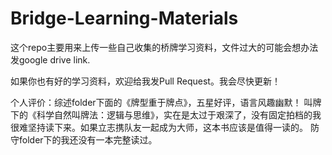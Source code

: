 # Bridge-Learning-Materials

这个repo主要用来上传一些自己收集的桥牌学习资料，文件过大的可能会想办法发google drive link.

如果你也有好的学习资料，欢迎给我发Pull Request。我会尽快更新！

个人评价：综述folder下面的《牌型重于牌点》，五星好评，语言风趣幽默！
叫牌下的《科学自然叫牌法：逻辑与思维》，实在是太过于艰深了，没有固定拍档的我很难坚持读下来。如果立志携队友一起成为大师，这本书应该是值得一读的。
防守folder下的我还没有一本完整读过。

